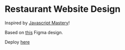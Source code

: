 # Restaurant Website Design

Inspired by [Javascript Mastery](https://www.youtube.com/@javascriptmastery)!

Based on [this](https://www.figma.com/file/yvClSI9AZBRX8UaaGEByF3/Modern-UI%2FUX%3A-Gericht) Figma design.

Deploy [here](https://restaurant-website-design.vercel.app/)
